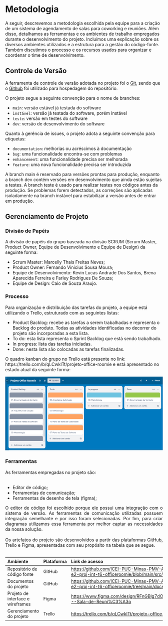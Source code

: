 
# Metodologia

A seguir, descrevemos a metodologia escolhida pela equipe para a criação de um sistema de agendamento de salas para coworking e reuniões. Além disso, detalhamos as ferramentas e os ambientes de trabalho empregados durante o desenvolvimento do projeto. Incluímos uma explicação sobre os diversos ambientes utilizados e a estrutura para a gestão do código-fonte. Também discutimos o processo e os recursos usados para organizar e coordenar o time de desenvolvimento.

## Controle de Versão

A ferramenta de controle de versão adotada no projeto foi o
[Git](https://git-scm.com/), sendo que o [Github](https://github.com)
foi utilizado para hospedagem do repositório.

O projeto segue a seguinte convenção para o nome de branches:

- `main`: versão estável já testada do software
- `instável`: versão já testada do software, porém instável
- `teste`: versão em testes do software
- `dev`: versão de desenvolvimento do software

Quanto à gerência de issues, o projeto adota a seguinte convenção para
etiquetas:

- `documentation`: melhorias ou acréscimos à documentação
- `bug`: uma funcionalidade encontra-se com problemas
- `enhancement`: uma funcionalidade precisa ser melhorada
- `feature`: uma nova funcionalidade precisa ser introduzida

A branch main é reservado para versões prontas para produção, enquanto a branch dev contém versões em desenvolvimento que ainda estão sujeitas a testes. A branch teste é usado para realizar testes nos códigos antes da produção. Se problemas forem detectados, as correções são aplicadas isoladamente na branch instável para estabilizar a versão antes de entrar em produção.


## Gerenciamento de Projeto

### Divisão de Papéis

A divisão de papéis do grupo baseada na divisão SCRUM (Scrum Master, Product Owner, Equipe de Desenvolvimento e Equipe de Design) da seguinte forma:
<ul>
<li>Scrum Master: Marcelly Thais Freitas Neves;</li>
<li>Product Owner: Fernando Vinicius Sousa Moura;</li>
<li>Equipe de Desenvolvimento: Kevin Lucas Andrade Dos Santos, Brena Aparecida Ferreira e Farley Rodrigues De Souza;</li>
<li>Equipe de Design: Caio de Souza Araujo.</li>
</ul>


### Processo

Para organização e distribuição das tarefas do projeto, a equipe está utilizando o Trello, estruturado com as seguintes listas:
<ul>
<li>Product Backlog: recebe as tarefas a serem trabalhadas e representa o Backlog do produto. Todas as atividades identificadas no decorrer do projeto são incorporadas a esta lista. </li>
<li>To do: esta lista representa o Sprint Backlog que está sendo trabalhado.</li>
<li>In progress: lista das tarefas iniciadas.</li>
<li>Done: nesta lista são colocadas as tarefas finalizadas.</li>
</ul>
O quadro kanban do grupo no Trello está presente no link: https://trello.com/b/qLCwklTt/projeto-office-roomie e está apresentado no estado atual da seguinte forma:

![Imagem Kanban](img/Kanban.PNG)



### Ferramentas

<div align="justify">
As ferramentas empregadas no projeto são:
<br/><br/>
  
+  Editor de código;
+  Ferramentas de comunicação;
+  Ferramentas de desenho de tela (figma);

O editor de código foi escolhido porque ele possui uma integração com o sistema de versão. As ferramentas de comunicação utilizadas possuem integração semelhante e por isso foram selecionadas. Por fim, para criar diagramas utilizamos essa ferramenta por melhor captar as necessidades da nossa solução.
<br/><br/>
Os artefatos do projeto são desenvolvidos a partir das plataformas GitHub, Trello e Figma, apresentadas com seu propósito na tabela que se segue.
<br/><br/>

| Ambiente | Plataforma | Link de acesso | 
|:--------------------|:---------------------|:--------------------|
| Repositório de código fonte | GitHub | https://github.com/ICEI-PUC-Minas-PMV-ADS/pmv-ads-2024-2-e2-proj-int-t6-officeroomie/blob/main/src/README.md |
| Documentos do projeto | GitHub | https://github.com/ICEI-PUC-Minas-PMV-ADS/pmv-ads-2024-2-e2-proj-int-t6-officeroomie/tree/main/docs |
| Projeto de interface e wireframes | Figma | https://www.figma.com/design/RFnGBlg7dOkRw1XzQqsUdR/Projeto---Sala-de-Reuni%C3%A3o |
| Gerenciamento do projeto | Trello | https://trello.com/b/qLCwklTt/projeto-office-roomie |
<br/>
</div>
